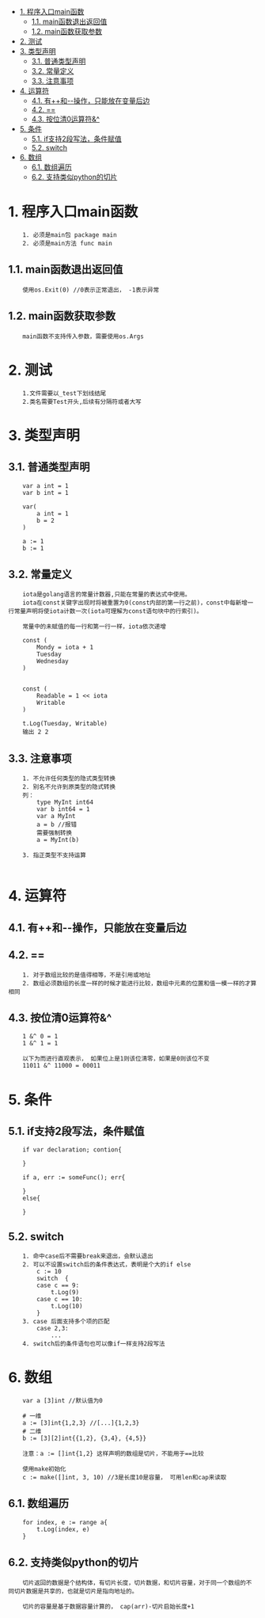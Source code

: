 - [1. 程序入口main函数](#1-程序入口main函数)
  - [1.1. main函数退出返回值](#11-main函数退出返回值)
  - [1.2. main函数获取参数](#12-main函数获取参数)
- [2. 测试](#2-测试)
- [3. 类型声明](#3-类型声明)
  - [3.1. 普通类型声明](#31-普通类型声明)
  - [3.2. 常量定义](#32-常量定义)
  - [3.3. 注意事项](#33-注意事项)
- [4. 运算符](#4-运算符)
  - [4.1. 有++和--操作，只能放在变量后边](#41-有和--操作只能放在变量后边)
  - [4.2. ==](#42-)
  - [4.3. 按位清0运算符&^](#43-按位清0运算符)
- [5. 条件](#5-条件)
  - [5.1. if支持2段写法，条件赋值](#51-if支持2段写法条件赋值)
  - [5.2. switch](#52-switch)
- [6. 数组](#6-数组)
  - [6.1. 数组遍历](#61-数组遍历)
  - [6.2. 支持类似python的切片](#62-支持类似python的切片)



# 1. 程序入口main函数
```
    1. 必须是main包 package main 
    2. 必须是main方法 func main
```
## 1.1. main函数退出返回值
```
    使用os.Exit(0) //0表示正常退出， -1表示异常
```
##  1.2. main函数获取参数
```
    main函数不支持传入参数，需要使用os.Args
```


# 2. 测试
```
    1.文件需要以_test下划线结尾
    2.类名需要Test开头,后续有分隔符或者大写
```

# 3. 类型声明
## 3.1. 普通类型声明
```
    var a int = 1
	var b int = 1

	var(
		a int = 1
		b = 2
	)
    
	a := 1
	b := 1
```
## 3.2. 常量定义
```
    iota是golang语言的常量计数器,只能在常量的表达式中使用。
    iota在const关键字出现时将被重置为0(const内部的第一行之前)，const中每新增一行常量声明将使iota计数一次(iota可理解为const语句块中的行索引)。

    常量中的未赋值的每一行和第一行一样，iota依次递增

    const (
		Mondy = iota + 1
		Tuesday
		Wednesday 
	)


	const (
		Readable = 1 << iota
		Writable
	)

    t.Log(Tuesday, Writable)
    输出 2 2 

```
## 3.3. 注意事项
```
    1. 不允许任何类型的隐式类型转换
    2. 别名不允许到原类型的隐式转换
    列：
        type MyInt int64
        var b int64 = 1
        var a MyInt
        a = b //报错
        需要强制转换
        a = MyInt(b)

    3. 指正类型不支持运算
        
```

# 4. 运算符
## 4.1. 有++和--操作，只能放在变量后边
## 4.2. ==
```
    1. 对于数组比较的是值得相等，不是引用或地址
    2. 数组必须数组的长度一样的时候才能进行比较，数组中元素的位置和值一模一样的才算相同
```
## 4.3. 按位清0运算符&^
```
    1 &^ 0 = 1
    1 &^ 1 = 1

    以下为而进行直观表示， 如果位上是1则该位清零，如果是0则该位不变
    11011 &^ 11000 = 00011
```


# 5. 条件
## 5.1. if支持2段写法，条件赋值
```
    if var declaration; contion{

    }

    if a, err := someFunc(); err{

    }
    else{

    }
```

## 5.2. switch
```
    1. 命中case后不需要break来退出，会默认退出
    2. 可以不设置switch后的条件表达式，表明是个大的if else
        c := 10
        switch  {
        case c == 9:
            t.Log(9)
        case c == 10:
            t.Log(10)
        }
    3. case 后面支持多个项的匹配
        case 2,3:
            ...
    4. switch后的条件语句也可以像if一样支持2段写法
```


# 6. 数组
```
    var a [3]int //默认值为0

    # 一维
    a := [3]int{1,2,3} //[...]{1,2,3}
    # 二维
    b := [3][2]int{{1,2}, {3,4}, {4,5}}

    注意：a := []int{1,2} 这样声明的数组是切片，不能用于==比较

    使用make初始化
    c := make([]int, 3, 10) //3是长度10是容量， 可用len和cap来读取
```
## 6.1. 数组遍历
```
    for index, e := range a{
		t.Log(index, e)
	}
```
## 6.2. 支持类似python的切片
```
    切片返回的数据是个结构体，有切片长度，切片数据，和切片容量，对于同一个数组的不同切片数据是共享的，也就是切片是指向地址的。

    切片的容量是基于数据容量计算的， cap(arr)-切片启始长度+1

```





